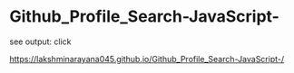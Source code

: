 # Github_Profile_Search-JavaScript-

see output:
click


https://lakshminarayana045.github.io/Github_Profile_Search-JavaScript-/

